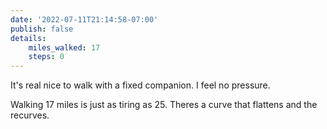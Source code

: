 ```yaml
---
date: '2022-07-11T21:14:58-07:00'
publish: false
details:
    miles_walked: 17
    steps: 0
---
```

It's real nice to walk with a fixed companion. I feel no pressure. 

Walking 17 miles is just as tiring as 25. Theres a curve that flattens and the recurves. 